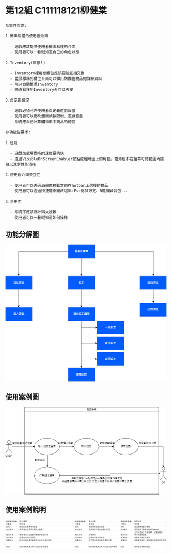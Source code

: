 # 第12組 C111118121柳健棠

```
功能性需求:

1.簡潔易懂的使用者介面

  - 遊戲應該提供使用者簡潔易懂的介面
  - 使用者可以一看就知道自己的角色狀態

2.Inventory(庫存?)

  - Inventory裡每個欄位應該要能互相交換
  - 當鼠標移到欄位上面可以彈出該欄位物品的詳細資料
  - 可以自動整理Inventory
  - 將道具移到Inventory外可以丟棄

3.自定義設定

  - 遊戲必須允許使用者自定義遊戲設置
  - 使用者可以更改畫面幀數限制、遊戲音量
  - 系統應自動計算購物車中商品的總價

非功能性需求:

1.性能

  - 遊戲加載場景時的速度要夠快
  - 透過VisibleOnScreenEnabler節點處理地圖上的角色，當角色不在螢幕可見範圍內隱藏以減少性能消耗

2.使用者介面交互性

  - 使用者可以透過滾輪來移動當前在hotbar上選擇的物品
  - 使用者可以透過快捷鍵來開啟選單:Esc開啟設定、B鍵開啟背包...

3.易用性

  - 系統不應該設計得太複雜
  - 使用者可以一看就知道如何操作
```
## 功能分解圖
![FDD](FDD.drawio.png)

## 使用案例圖
![UCG](UCG.drawio.png)

## 使用案例說明
![UCGD](UCGD.png)
